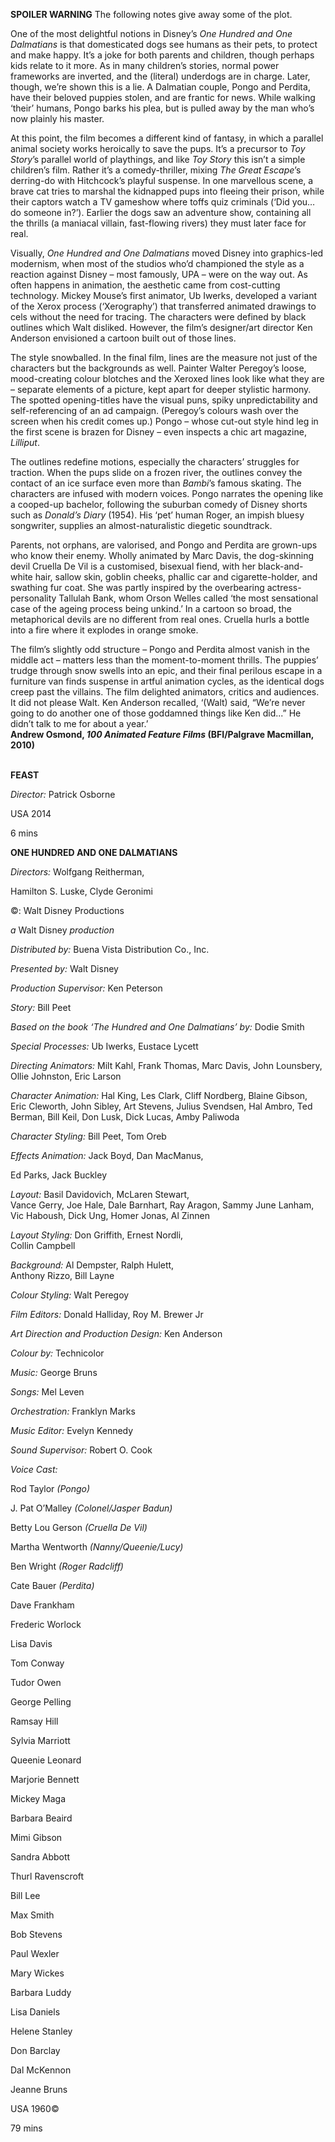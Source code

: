 
**SPOILER WARNING** The following notes give away some of the plot.

One of the most delightful notions in Disney’s _One Hundred and One Dalmatians_ is that domesticated dogs see humans as their pets, to protect and make happy. It’s a joke for both parents and children, though perhaps kids relate to it more. As in many children’s stories, normal power frameworks are inverted, and the (literal) underdogs are in charge. Later, though, we’re shown this is a lie. A Dalmatian couple, Pongo and Perdita, have their beloved puppies stolen, and are frantic for news. While walking ‘their’ humans, Pongo barks his plea, but is pulled away by the man who’s now plainly his master.

At this point, the film becomes a different kind of fantasy, in which a parallel animal society works heroically to save the pups. It’s a precursor to _Toy Story_’s parallel world of playthings, and like _Toy Story_ this isn’t a simple children’s film. Rather it’s a comedy-thriller, mixing _The Great Escape_’s derring-do with Hitchcock’s playful suspense. In one marvellous scene, a brave cat tries to marshal the kidnapped pups into fleeing their prison, while their captors watch a TV gameshow where toffs quiz criminals (‘Did you… do someone in?’). Earlier the dogs saw an adventure show, containing all the thrills (a maniacal villain, fast-flowing rivers) they must later face for real.

Visually, _One Hundred and One Dalmatians_ moved Disney into graphics-led modernism, when most of the studios who’d championed the style as a reaction against Disney – most famously, UPA – were on the way out. As often happens in animation, the aesthetic came from cost-cutting technology. Mickey Mouse’s first animator, Ub Iwerks, developed a variant of the Xerox process (‘Xerography’) that transferred animated drawings to cels without the need for tracing. The characters were defined by black outlines which Walt disliked. However, the film’s designer/art director Ken Anderson envisioned a cartoon built out of those lines.

The style snowballed. In the final film, lines are the measure not just of the characters but the backgrounds as well. Painter Walter Peregoy’s loose, mood-creating colour blotches and the Xeroxed lines look like what they are – separate elements of a picture, kept apart for deeper stylistic harmony. The spotted opening-titles have the visual puns, spiky unpredictability and self-referencing of an ad campaign. (Peregoy’s colours wash over the screen when his credit comes up.) Pongo – whose cut-out style hind leg in the first scene is brazen for Disney – even inspects a chic art magazine, _Lilliput_.

The outlines redefine motions, especially the characters’ struggles for traction. When the pups slide on a frozen river, the outlines convey the contact of an ice surface even more than _Bambi_’s famous skating. The characters are infused with modern voices. Pongo narrates the opening like a cooped-up bachelor, following the suburban comedy of Disney shorts such as _Donald’s Diary_ (1954). His ‘pet’ human Roger, an impish bluesy songwriter, supplies an almost-naturalistic diegetic soundtrack.

Parents, not orphans, are valorised, and Pongo and Perdita are grown-ups who know their enemy. Wholly animated by Marc Davis, the dog-skinning devil Cruella De Vil is a customised, bisexual fiend, with her black-and-white hair, sallow skin, goblin cheeks, phallic car and cigarette-holder, and swathing fur coat. She was partly inspired by the overbearing actress-personality Tallulah Bank, whom Orson Welles called ‘the most sensational case of the ageing process being unkind.’ In a cartoon so broad, the metaphorical devils are no different from real ones. Cruella hurls a bottle into a fire where it explodes in orange smoke.

The film’s slightly odd structure – Pongo and Perdita almost vanish in the middle act – matters less than the moment-to-moment thrills. The puppies’ trudge through snow swells into an epic, and their final perilous escape in a furniture van finds suspense in artful animation cycles, as the identical dogs creep past the villains. The film delighted animators, critics and audiences. It did not please Walt. Ken Anderson recalled, ‘(Walt) said, “We’re never going to do another one of those goddamned things like Ken did...” He didn’t talk to me for about a year.’  
**Andrew Osmond, _100 Animated Feature Films_ (BFI/Palgrave Macmillan, 2010)**
<br><br>

**FEAST**<br>

_Director:_ Patrick Osborne<br>

USA 2014<br>

6 mins<br>

**ONE HUNDRED AND ONE DALMATIANS**<br>

_Directors:_ Wolfgang Reitherman,

Hamilton S. Luske, Clyde Geronimi<br>

©: Walt Disney Productions<br>

_a_ Walt Disney _production_<br>

_Distributed by:_ Buena Vista Distribution Co., Inc.<br>

_Presented by:_ Walt Disney<br>

_Production Supervisor:_ Ken Peterson<br>

_Story:_ Bill Peet<br>

_Based on the book ‘The Hundred and One Dalmatians’ by:_ Dodie Smith<br>

_Special Processes:_ Ub Iwerks, Eustace Lycett<br>

_Directing Animators:_ Milt Kahl, Frank Thomas, Marc Davis, John Lounsbery, Ollie Johnston, Eric Larson<br>

_Character Animation:_ Hal King, Les Clark, Cliff Nordberg, Blaine Gibson, Eric Cleworth, John Sibley, Art Stevens, Julius Svendsen, Hal Ambro, Ted Berman, Bill Keil, Don Lusk, Dick Lucas, Amby Paliwoda<br>

_Character Styling:_ Bill Peet, Tom Oreb<br>

_Effects Animation:_ Jack Boyd, Dan MacManus,

Ed Parks, Jack Buckley<br>

_Layout:_ Basil Davidovich, McLaren Stewart,  
Vance Gerry, Joe Hale, Dale Barnhart, Ray Aragon, Sammy June Lanham, Vic Haboush, Dick Ung, Homer Jonas, Al Zinnen

_Layout Styling:_ Don Griffith, Ernest Nordli,  
Collin Campbell

_Background:_ Al Dempster, Ralph Hulett,  
Anthony Rizzo, Bill Layne

_Colour Styling:_ Walt Peregoy

_Film Editors:_ Donald Halliday, Roy M. Brewer Jr

_Art Direction and Production Design:_ Ken Anderson

_Colour by:_ Technicolor

_Music:_ George Bruns

_Songs:_ Mel Leven

_Orchestration:_ Franklyn Marks

_Music Editor:_ Evelyn Kennedy

_Sound Supervisor:_ Robert O. Cook

_Voice Cast:_

Rod Taylor _(Pongo)_

J. Pat O’Malley _(Colonel/Jasper Badun)_

Betty Lou Gerson _(Cruella De Vil)_

Martha Wentworth _(Nanny/Queenie/Lucy)_

Ben Wright _(Roger Radcliff)_

Cate Bauer _(Perdita)_

Dave Frankham

Frederic Worlock

Lisa Davis

Tom Conway

Tudor Owen

George Pelling

Ramsay Hill

Sylvia Marriott

Queenie Leonard

Marjorie Bennett

Mickey Maga

Barbara Beaird

Mimi Gibson

Sandra Abbott

Thurl Ravenscroft

Bill Lee

Max Smith

Bob Stevens

Paul Wexler

Mary Wickes

Barbara Luddy

Lisa Daniels

Helene Stanley

Don Barclay

Dal McKennon

Jeanne Bruns

USA 1960©

79 mins
<!--stackedit_data:
eyJoaXN0b3J5IjpbLTUxMDYxODIxNV19
-->